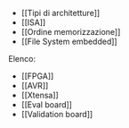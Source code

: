- [[Tipi di architetture]]
- [[ISA]]
- [[Ordine memorizzazione]]
- [[File System embedded]]

Elenco:
- [[FPGA]]
- [[AVR]]
- [[Xtensa]]
- [[Eval board]]
- [[Validation board]]